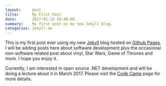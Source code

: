 ```yaml
---
layout:     post
title:      My First Post
date:       2017-01-15 10:49:00
summary:    My first post on my new Jekyll blog.
categories: jekyll me
---
```


This is my first post ever using my new [Jekyll](https://jekyllrb.com) blog hosted on [Github Pages](https://pages.github.com/). I will be adding posts here about software development plus the occasional non-software related post about vinyl, Star Wars, Game of Thrones and more. I hope you enjoy it.

Currently, I am interested in open source .NET development and will be doing a lecture about it in March 2017. Please visit the [Code Camp](/code-camp) page for more details.
